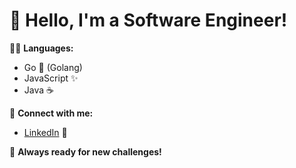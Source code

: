 # 👋 Hello, I'm a Software Engineer!

👨‍💻 **Languages:**  
- Go 🐹 (Golang)  
- JavaScript ✨  
- Java ☕  

🔗 **Connect with me:**  
- [LinkedIn](https://www.linkedin.com/) 💼

🚀 **Always ready for new challenges!**
